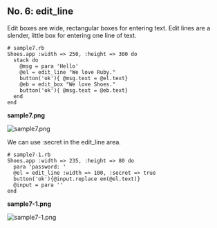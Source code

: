 No. 6: edit\_line
-----------------


Edit boxes are wide, rectangular boxes for entering text. 
Edit lines are a slender, little box for entering one line of text.

	# sample7.rb
	Shoes.app :width => 250, :height => 300 do
	  stack do
	    @msg = para 'Hello'
	    @el = edit_line "We love Ruby."
	    button('ok'){ @msg.text = @el.text}
	    @eb = edit_box "We love Shoes."
	    button('ok'){ @msg.text = @eb.text}
	  end
	end

**sample7.png**

![sample7.png](http://www.rin-shun.com/rubylearning/shoes/shoes_tutorial_html/images/sample7.png) <!-- patch -->

We can use :secret in the edit\_line area.

	# sample7-1.rb
	Shoes.app :width => 235, :height => 80 do
	  para 'password: '
	  @el = edit_line :width => 100, :secret => true
	  button('ok'){@input.replace em(@el.text)}
	  @input = para ''
	end

**sample7-1.png**

![sample7-1.png](http://www.rin-shun.com/rubylearning/shoes/shoes_tutorial_html/images/sample7-1.png) <!-- patch -->
